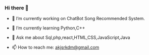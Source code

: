 ### Hi there 👋


- 🔭 I’m currently working on ChatBot Song Recommended System.

- 🌱 I’m currently learning Python,C++

- 💬 Ask me about Sql,php,react,HTML,CSS,JavaScript,Java

- 📫 How to reach me: akjsrkdm@gmail.com
 

